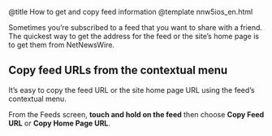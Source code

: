 @title How to get and copy feed information
@template nnw5ios_en.html

Sometimes you’re subscribed to a feed that you want to share with a friend. The quickest way to get the address for the feed or the site’s home page is to get them from NetNewsWire.


## Copy feed URLs from the contextual menu

It’s easy to copy the feed URL or the site home page URL using the feed’s contextual menu.

From the Feeds screen, **touch and hold on the feed** then choose **Copy Feed URL** or **Copy Home Page URL**.